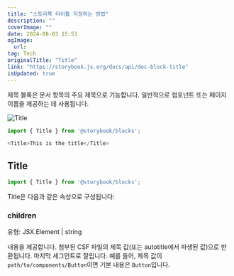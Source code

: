 ```yaml
---
title: "스토리북 타이틀 지정하는 방법"
description: ""
coverImage: ""
date: 2024-08-03 15:53
ogImage: 
  url: 
tag: Tech
originalTitle: "Title"
link: "https://storybook.js.org/docs/api/doc-block-title"
isUpdated: true
---
```







제목 블록은 문서 항목의 주요 제목으로 기능합니다. 일반적으로 컴포넌트 또는 페이지 이름을 제공하는 데 사용됩니다.

![Title](/assets/img/Title_0.png)

```js
import { Title } from '@storybook/blocks';

<Title>This is the title</Title>
```

## Title



```js
import { Title } from '@storybook/blocks';
```

Title은 다음과 같은 속성으로 구성됩니다:

### children

유형: JSX.Element | string



내용을 제공합니다. 첨부된 CSF 파일의 제목 값(또는 autotitle에서 파생된 값)으로 반환됩니다. 마지막 세그먼트로 잘립니다. 예를 들어, 제목 값이 `path/to/components/Button`이면 기본 내용은 `Button`입니다.